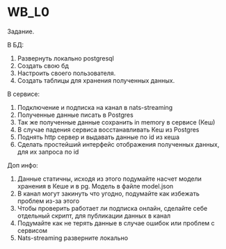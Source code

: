 # WB_L0

Задание.

В БД:
1. Развернуть локально postgresql
2. Создать свою бд
3. Настроить своего пользователя.
4. Создать таблицы для хранения полученных данных.

В сервисе:
1. Подключение и подписка на канал в nats-streaming
2. Полученные данные писать в Postgres
3. Так же полученные данные сохранить in memory в сервисе (Кеш)
4. В случае падения сервиса восстанавливать Кеш из Postgres
5. Поднять http сервер и выдавать данные по id из кеша
6. Сделать простейший интерфейс отображения полученных данных, для
их запроса по id

Доп инфо:
1. Данные статичны, исходя из этого подумайте насчет модели хранения
в Кеше и в pg. Модель в файле model.json
2. В канал могут закинуть что угодно, подумайте как избежать проблем
из-за этого
3. Чтобы проверить работает ли подписка онлайн, сделайте себе
отдельный скрипт, для публикации данных в канал
4. Подумайте как не терять данные в случае ошибок или проблем с
сервисом
5. Nats-streaming разверните локально
